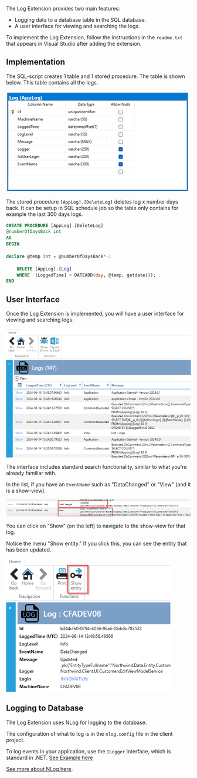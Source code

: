 The Log Extension provides two main features:

- Logging data to a database table in the SQL database.
- A user interface for viewing and searching the logs.

To implement the Log Extension, follow the instructions in the `readme.txt` that appears in Visual Studio after adding the extension.

## Implementation

The SQL-script creates 1 table and 1 stored procedure. The table is shown below. This table contains all the logs.

![alt text](media/index-3.png)

The stored procedure `[AppLog].[DeleteLog]` deletes log x number days back. It can be setup in SQL schedule job so the table only contains for example the last 300 days logs.

```sql
CREATE PROCEDURE [AppLog].[DeleteLog]
@numberOfDaysBack int
AS
BEGIN

declare @temp int = @numberOfDaysBack*-1

    DELETE [AppLog].[Log]
    WHERE  [LoggedTime] < DATEADD(day, @temp, getdate());
END
```


## User Interface

Once the Log Extension is implemented, you will have a user interface for viewing and searching logs.

![alt text](media/index-2.png)

The interface includes standard search functionality, similar to what you're already familiar with.

In the list, if you have an `EventName` such as "DataChanged" or "View" (and it is a show-view).

![alt text](media/index.png)

You can click on "Show" (on the left) to navigate to the show-view for that log. 

Notice the menu "Show entity." If you click this, you can see the entity that has been updated.

![alt text](media/index-1.png)

## Logging to Database

The Log Extension uses NLog for logging to the database.

The configuration of what to log is in the `nlog.config` file in the client project.

To log events in your application, use the `ILogger` interface, which is standard in .NET. [See Example here](../../tutorials/Logging/log_application.md)


[See more about NLog here](https://nlog-project.org/).
